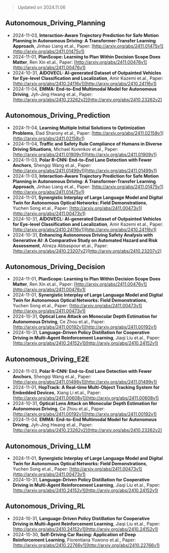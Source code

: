 > Updated on 2024.11.06

## Autonomous_Driving_Planning

- 2024-11-03, **Interaction-Aware Trajectory Prediction for Safe Motion Planning in Autonomous Driving: A Transformer-Transfer Learning Approach**, Jinhao Liang et.al., Paper: [http://arxiv.org/abs/2411.01475v1](http://arxiv.org/abs/2411.01475v1)
- 2024-11-01, **PlanScope: Learning to Plan Within Decision Scope Does Matter**, Ren Xin et.al., Paper: [http://arxiv.org/abs/2411.00476v1](http://arxiv.org/abs/2411.00476v1)
- 2024-10-31, **AIDOVECL: AI-generated Dataset of Outpainted Vehicles for Eye-level Classification and Localization**, Amir Kazemi et.al., Paper: [http://arxiv.org/abs/2410.24116v1](http://arxiv.org/abs/2410.24116v1)
- 2024-11-04, **EMMA: End-to-End Multimodal Model for Autonomous Driving**, Jyh-Jing Hwang et.al., Paper: [http://arxiv.org/abs/2410.23262v2](http://arxiv.org/abs/2410.23262v2)

## Autonomous_Driving_Prediction

- 2024-11-04, **Learning Multiple Initial Solutions to Optimization Problems**, Elad Sharony et.al., Paper: [http://arxiv.org/abs/2411.02158v1](http://arxiv.org/abs/2411.02158v1)
- 2024-11-04, **Traffic and Safety Rule Compliance of Humans in Diverse Driving Situations**, Michael Kurenkov et.al., Paper: [http://arxiv.org/abs/2411.01909v1](http://arxiv.org/abs/2411.01909v1)
- 2024-11-03, **Polar R-CNN: End-to-End Lane Detection with Fewer Anchors**, Shengqi Wang et.al., Paper: [http://arxiv.org/abs/2411.01499v1](http://arxiv.org/abs/2411.01499v1)
- 2024-11-03, **Interaction-Aware Trajectory Prediction for Safe Motion Planning in Autonomous Driving: A Transformer-Transfer Learning Approach**, Jinhao Liang et.al., Paper: [http://arxiv.org/abs/2411.01475v1](http://arxiv.org/abs/2411.01475v1)
- 2024-11-01, **Synergistic Interplay of Large Language Model and Digital Twin for Autonomous Optical Networks: Field Demonstrations**, Yuchen Song et.al., Paper: [http://arxiv.org/abs/2411.00473v1](http://arxiv.org/abs/2411.00473v1)
- 2024-10-31, **AIDOVECL: AI-generated Dataset of Outpainted Vehicles for Eye-level Classification and Localization**, Amir Kazemi et.al., Paper: [http://arxiv.org/abs/2410.24116v1](http://arxiv.org/abs/2410.24116v1)
- 2024-10-31, **Enhancing Autonomous Driving Safety Analysis with Generative AI: A Comparative Study on Automated Hazard and Risk Assessment**, Alireza Abbaspour et.al., Paper: [http://arxiv.org/abs/2410.23207v2](http://arxiv.org/abs/2410.23207v2)

## Autonomous_Driving_Decision

- 2024-11-01, **PlanScope: Learning to Plan Within Decision Scope Does Matter**, Ren Xin et.al., Paper: [http://arxiv.org/abs/2411.00476v1](http://arxiv.org/abs/2411.00476v1)
- 2024-11-01, **Synergistic Interplay of Large Language Model and Digital Twin for Autonomous Optical Networks: Field Demonstrations**, Yuchen Song et.al., Paper: [http://arxiv.org/abs/2411.00473v1](http://arxiv.org/abs/2411.00473v1)
- 2024-10-31, **Optical Lens Attack on Monocular Depth Estimation for Autonomous Driving**, Ce Zhou et.al., Paper: [http://arxiv.org/abs/2411.00192v1](http://arxiv.org/abs/2411.00192v1)
- 2024-10-31, **Language-Driven Policy Distillation for Cooperative Driving in Multi-Agent Reinforcement Learning**, Jiaqi Liu et.al., Paper: [http://arxiv.org/abs/2410.24152v1](http://arxiv.org/abs/2410.24152v1)

## Autonomous_Driving_E2E

- 2024-11-03, **Polar R-CNN: End-to-End Lane Detection with Fewer Anchors**, Shengqi Wang et.al., Paper: [http://arxiv.org/abs/2411.01499v1](http://arxiv.org/abs/2411.01499v1)
- 2024-11-01, **HopTrack: A Real-time Multi-Object Tracking System for Embedded Devices**, Xiang Li et.al., Paper: [http://arxiv.org/abs/2411.00608v1](http://arxiv.org/abs/2411.00608v1)
- 2024-10-31, **Optical Lens Attack on Monocular Depth Estimation for Autonomous Driving**, Ce Zhou et.al., Paper: [http://arxiv.org/abs/2411.00192v1](http://arxiv.org/abs/2411.00192v1)
- 2024-11-04, **EMMA: End-to-End Multimodal Model for Autonomous Driving**, Jyh-Jing Hwang et.al., Paper: [http://arxiv.org/abs/2410.23262v2](http://arxiv.org/abs/2410.23262v2)

## Autonomous_Driving_LLM

- 2024-11-01, **Synergistic Interplay of Large Language Model and Digital Twin for Autonomous Optical Networks: Field Demonstrations**, Yuchen Song et.al., Paper: [http://arxiv.org/abs/2411.00473v1](http://arxiv.org/abs/2411.00473v1)
- 2024-10-31, **Language-Driven Policy Distillation for Cooperative Driving in Multi-Agent Reinforcement Learning**, Jiaqi Liu et.al., Paper: [http://arxiv.org/abs/2410.24152v1](http://arxiv.org/abs/2410.24152v1)

## Autonomous_Driving_RL

- 2024-10-31, **Language-Driven Policy Distillation for Cooperative Driving in Multi-Agent Reinforcement Learning**, Jiaqi Liu et.al., Paper: [http://arxiv.org/abs/2410.24152v1](http://arxiv.org/abs/2410.24152v1)
- 2024-10-30, **Self-Driving Car Racing: Application of Deep Reinforcement Learning**, Florentiana Yuwono et.al., Paper: [http://arxiv.org/abs/2410.22766v1](http://arxiv.org/abs/2410.22766v1)

